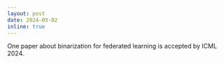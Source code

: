 ```yaml
---
layout: post
date: 2024-05-02
inline: true
---
```


One paper about binarization for federated learning is accepted by ICML 2024.
